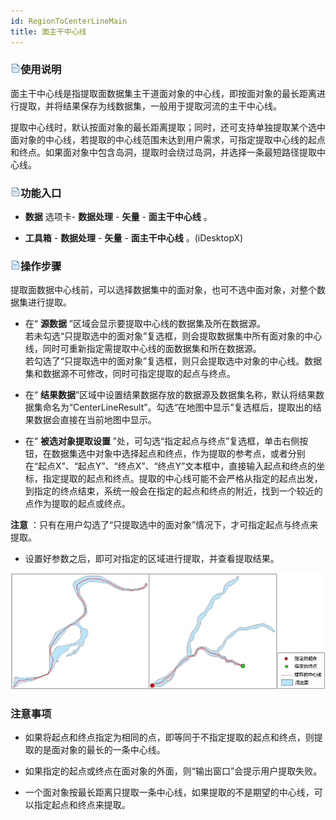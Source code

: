 ```yaml
---
id: RegionToCenterLineMain
title: 面主干中心线  
---  
```

### ![](../../img/read.gif)使用说明



面主干中心线是指提取面数据集主干道面对象的中心线，即按面对象的最长距离进行提取，并将结果保存为线数据集，一般用于提取河流的主干中心线。




提取中心线时，默认按面对象的最长距离提取；同时，还可支持单独提取某个选中面对象的中心线，若提取的中心线范围未达到用户需求，可指定提取中心线的起点和终点。如果面对象中包含岛洞，提取时会绕过岛洞，并选择一条最短路径提取中心线。



### ![](../../img/read.gif)功能入口



* **数据** 选项卡- **数据处理** - **矢量** - **面主干中心线** 。

* **工具箱** - **数据处理** - **矢量** - **面主干中心线** 。(iDesktopX)



### ![](../../img/read.gif)操作步骤



提取面数据中心线前，可以选择数据集中的面对象，也可不选中面对象，对整个数据集进行提取。



* 在“ **源数据** ”区域会显示要提取中心线的数据集及所在数据源。  
若未勾选“只提取选中的面对象”复选框，则会提取数据集中所有面对象的中心线，同时可重新指定需提取中心线的面数据集和所在数据源。  
若勾选了“只提取选中的面对象”复选框，则只会提取选中对象的中心线。数据集和数据源不可修改，同时可指定提取的起点与终点。
* 在“ **结果数据**”区域中设置结果数据存放的数据源及数据集名称，默认将结果数据集命名为“CenterLineResult”。勾选“在地图中显示”复选框后，提取出的结果数据会直接在当前地图中显示。

* 在“ **被选对象提取设置** ”处，可勾选“指定起点与终点”复选框，单击右侧按钮，在数据集选中对象中选择起点和终点，作为提取的参考点，或者分别在“起点X”、“起点Y”、“终点X”、“终点Y”文本框中，直接输入起点和终点的坐标，指定提取的起点和终点。提取的中心线可能不会严格从指定的起点出发，到指定的终点结束，系统一般会在指定的起点和终点的附近，找到一个较近的点作为提取的起点或终点。



**注意** ：只有在用户勾选了“只提取选中的面对象”情况下，才可指定起点与终点来提取。



* 设置好参数之后，即可对指定的区域进行提取，并查看提取结果。

![](img/RegionToCenterLineMainResult.png)  

### 注意事项



* 如果将起点和终点指定为相同的点，即等同于不指定提取的起点和终点，则提取的是面对象的最长的一条中心线。

* 如果指定的起点或终点在面对象的外面，则“输出窗口”会提示用户提取失败。

* 一个面对象按最长距离只提取一条中心线，如果提取的不是期望的中心线，可以指定起点和终点来提取。


